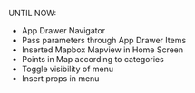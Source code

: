 UNTIL NOW:

- App Drawer Navigator
- Pass parameters through App Drawer Items
- Inserted Mapbox Mapview in Home Screen
- Points in Map according to categories
- Toggle visibility of menu
- Insert props in menu
